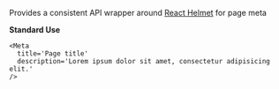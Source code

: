 Provides a consistent API wrapper around [React Helmet](https://github.com/nfl/react-helmet) for page meta

**Standard Use**

```
<Meta
  title='Page title'
  description='Lorem ipsum dolor sit amet, consectetur adipisicing elit.'
/>
```
